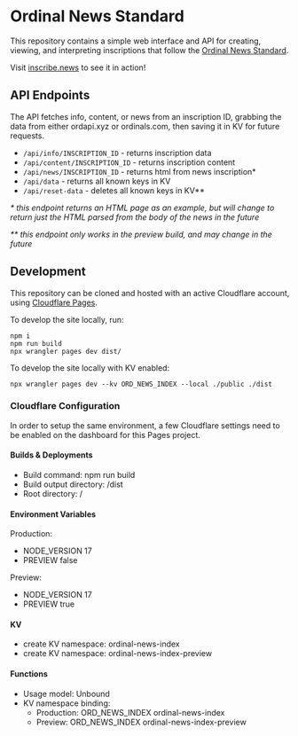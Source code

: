 # Ordinal News Standard

This repository contains a simple web interface and API for creating, viewing, and interpreting inscriptions that follow the [Ordinal News Standard](https://docs.inscribe.news/).

Visit [inscribe.news](https://inscribe.news) to see it in action!

## API Endpoints

The API fetches info, content, or news from an inscription ID, grabbing the data from either ordapi.xyz or ordinals.com, then saving it in KV for future requests.

- `/api/info/INSCRIPTION_ID` - returns inscription data
- `/api/content/INSCRIPTION_ID` - returns inscription content
- `/api/news/INSCRIPTION_ID` - returns html from news inscription\*
- `/api/data` - returns all known keys in KV
- `/api/reset-data` - deletes all known keys in KV\*\*

_\* this endpoint returns an HTML page as an example, but will change to return just the HTML parsed from the body of the news in the future_

_\*\* this endpoint only works in the preview build, and may change in the future_

## Development

This repository can be cloned and hosted with an active Cloudflare account, using [Cloudflare Pages](https://pages.cloudflare.com/).

To develop the site locally, run:

```
npm i
npm run build
npx wrangler pages dev dist/
```

To develop the site locally with KV enabled:

```
npx wrangler pages dev --kv ORD_NEWS_INDEX --local ./public ./dist
```

### Cloudflare Configuration

In order to setup the same environment, a few Cloudflare settings need to be enabled on the dashboard for this Pages project.

#### Builds & Deployments

- Build command: npm run build
- Build output directory: /dist
- Root directory: /

#### Environment Variables

Production:

- NODE_VERSION 17
- PREVIEW false

Preview:

- NODE_VERSION 17
- PREVIEW true

#### KV

- create KV namespace: ordinal-news-index
- create KV namespace: ordinal-news-index-preview

#### Functions

- Usage model: Unbound
- KV namespace binding:
  - Production: ORD_NEWS_INDEX ordinal-news-index
  - Preview: ORD_NEWS_INDEX ordinal-news-index-preview
